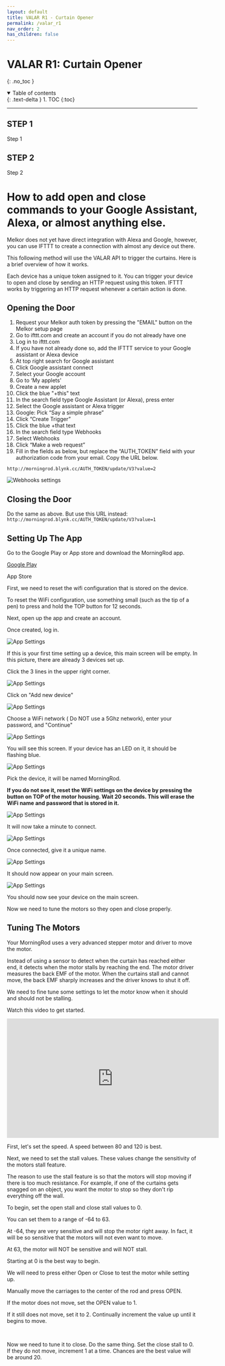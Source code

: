 ```yaml
---
layout: default
title: VALAR R1 - Curtain Opener
permalink: /valar_r1
nav_order: 2
has_children: false
---
```


# VALAR R1: Curtain Opener
{: .no_toc }

<details open markdown="block">
  <summary>
    Table of contents
  </summary>
  {: .text-delta }
1. TOC
{:toc}
</details>

---

## STEP 1

Step 1

## STEP 2

Step 2


# How to add open and close commands to your Google Assistant, Alexa, or almost anything else.

Melkor does not yet have direct integration with Alexa and Google, however, you can use IFTTT to create a connection with almost any device out there.

This following method will use the VALAR API to trigger the curtains. Here is a brief overview of how it works.

Each device has a unique token assigned to it. You can trigger your device to open and close by sending an HTTP request using this token. IFTTT works by triggering an HTTP request whenever a certain action is done.

## Opening the Door

1) Request your Melkor auth token by pressing the "EMAIL" button on the Melkor setup page  
2) Go to ifttt.com and create an account if you do not already have one  
3) Log in to ifttt.com  
4) If you have not already done so, add the IFTTT service to your Google assistant or Alexa device  
5) At top right search for Google assistant  
6) Click Google assistant connect  
7) Select your Google account  
8) Go to ‘My applets’  
9) Create a new applet  
10) Click the blue "+this" text  
11) In the search field type Google Assistant (or Alexa), press enter  
12) Select the Google assistant or Alexa trigger  
13) Google: Pick “Say a simple phrase”  
14) Click “Create Trigger”  
15) Click the blue +that  text  
16) In the search field type Webhooks  
17) Select Webhooks  
18) Click “Make a web request”  
19) Fill in the fields as below, but replace the “AUTH_TOKEN” field with your authorization code from your email. Copy the URL below.  



```http://morningrod.blynk.cc/AUTH_TOKEN/update/V3?value=2```

![Webhooks settings](\images\IFTTT_fill_in.JPG "IFTTT Settings")


## Closing the Door

Do the same as above. But use this URL instead:
```http://morningrod.blynk.cc/AUTH_TOKEN/update/V3?value=1```


## Setting Up The App

<p>Go to the Google Play or App store and download the MorningRod app.</p>

<p><a href="https://play.google.com/store/apps/details?id=cc.blynk.appexport.morning_rod&amp;hl=en" target="_blank" title="Google Play" rel="noopener noreferrer">Google Play</a></p>

<p>App Store </p>

<p>First, we need to reset the wifi configuration that is stored on the device. </p>

<p>To reset the WiFi configuration, use something small (such as the tip of a pen) to press and hold the TOP button for 12 seconds.</p>

<p>Next, open up the app and create an account.</p>

<p>Once created, log in. </p>

![App Settings](\images\app_setup1.jpg)

<p>If this is your first time setting up a device, this main screen will be empty. In this picture, there are already 3 devices set up.</p>

<p>Click the 3 lines in the upper right corner.</p>

![App Settings](\images\app_setup2.jpg)

Click on "Add new device"

![App Settings](\images\app_setup3.jpg)

<p>Choose a WiFi network ( Do NOT use a 5Ghz network), enter your password, and "Continue"</p>

![App Settings](\images\app_setup4.jpg)

<p>You will see this screen. If your device has an LED on it, it should be flashing blue.</p>

![App Settings](\images\app_setup5.jpg)

<p>Pick the device, it will be named MorningRod.</p>

<p><strong>If you do not see it, reset the WiFi settings on the device by pressing the button on TOP of the motor housing. Wait 20 seconds. This will erase the WiFi name and password that is stored in it.</strong></p>

![App Settings](\images\app_setup6.jpg)

<p>It will now take a minute to connect.</p>

![App Settings](\images\app_setup7.jpg)

<p>Once connected, give it a unique name.</p>

![App Settings](\images\app_setup8.jpg)

<p>It should now appear on your main screen.</p>

![App Settings](\images\app_setup9.jpg)

<p>You should now see your device on the main screen.</p>

<p>Now we need to tune the motors so they open and close properly. </p>


## Tuning The Motors

<p>Your MorningRod uses a very advanced stepper motor and driver to move the motor. </p>
<p>Instead of using a sensor to detect when the curtain has reached either end, it detects when the motor stalls by reaching the end. The motor driver measures the back EMF of the motor. When the curtains stall and cannot move, the back EMF sharply increases and the driver knows to shut it off.</p>
<p>We need to fine tune some settings to let the motor know when it should and should not be stalling. </p>
<p>Watch this video to get started.</p>
<p><iframe width="560" height="315" src="https://www.youtube.com/embed/eR2Ug87tsek" frameborder="0" allow="accelerometer; autoplay; encrypted-media; gyroscope; picture-in-picture" allowfullscreen=""></iframe></p>
<p>First, let's set the speed. A speed between 80 and 120 is best. </p>
<p>Next, we need to set the stall values. These values change the sensitivity of the motors stall feature. </p>
<p>The reason to use the stall feature is so that the motors will stop moving if there is too much resistance. For example, if one of the curtains gets snagged on an object, you want the motor to stop so they don't rip everything off the wall.</p>
<p>To begin, set the open stall and close stall values to 0. </p>
<p>You can set them to a range of -64 to 63.</p>
<p>At -64, they are very sensitive and will stop the motor right away. In fact, it will be so sensitive that the motors will not even want to move.</p>
<p>At 63, the motor will NOT be sensitive and will NOT stall.</p>
<p>Starting at 0 is the best way to begin.</p>
<p>We will need to press either Open or Close to test the motor while setting up.</p>
<p>Manually move the carriages to the center of the rod and press OPEN.</p>
<p>If the motor does not move, set the OPEN value to 1.</p>
<p>If it still does not move, set it to 2. Continually increment the value up until it begins to move. </p>
<p> </p>
<p>Now we need to tune it to close. Do the same thing. Set the close stall to 0. If they do not move, increment 1 at a time. Chances are the best value will be around 20.</p>
